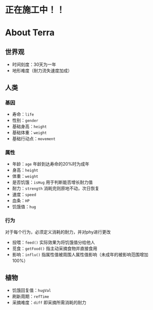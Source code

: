 # 正在施工中！！

# About Terra

## 世界观

- 时间刻度：30天为一年
- 地形难度（耐力流失速度加成）

## 人类

### 基因

- 寿命：`life`
- 性别：`gender`
- 基础身高：`height`
- 基础体重：`weight`
- 基础行动点：`movement`

### 属性

- 年龄：`age` 年龄到达寿命的20%时为成年
- 身高：`height`
- 体重：`weight`
- 是否饥饿：`isHug` 用于判断能否增长耐力值
- 耐力：`strength` 消耗完则原地不动，次日恢复
- 速度：`speed`
- 血条：`HP`
- 饥饿值：`hug`

### 行为

对于每个行为，必须定义消耗的耐力，并对phy进行更改

- 投喂：`feed()` 实际效果为将饥饿值分给他人
- 觅食：`getFood()` 指主动采摘食物并直接食用
- 影响：`influ()` 指属性值被周围人属性值影响（未成年的被影响范围增加100%）

## 植物

- 饥饿回复值：`hugVal`
- 刷新周期：`refTime`
- 采摘难度：`diff` 即采摘所需消耗的耐力